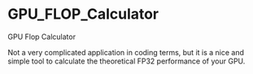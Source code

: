# GPU_FLOP_Calculator
GPU Flop Calculator

Not a very complicated application in coding terms, but it is a nice and simple tool to calculate the theoretical FP32 performance of your GPU.
